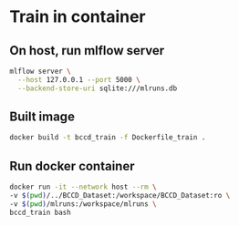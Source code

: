 # Train in container
## On host, run mlflow server
```bash
mlflow server \
  --host 127.0.0.1 --port 5000 \
  --backend-store-uri sqlite:///mlruns.db
```
## Built image
```bash
docker build -t bccd_train -f Dockerfile_train .
```
## Run docker container
```bash
docker run -it --network host --rm \
-v $(pwd)/../BCCD_Dataset:/workspace/BCCD_Dataset:ro \
-v $(pwd)/mlruns:/workspace/mlruns \
bccd_train bash
```